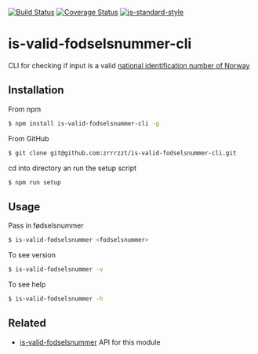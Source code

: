 [![Build Status](https://travis-ci.org/zrrrzzt/is-valid-fodselsnummer-cli.svg?branch=master)](https://travis-ci.org/zrrrzzt/is-valid-fodselsnummer-cli)
[![Coverage Status](https://coveralls.io/repos/zrrrzzt/is-valid-fodselsnummer-cli/badge.svg?branch=master&service=github)](https://coveralls.io/github/zrrrzzt/is-valid-fodselsnummer-cli?branch=master)
[![js-standard-style](https://img.shields.io/badge/code%20style-standard-brightgreen.svg?style=flat)](https://github.com/feross/standard)

# is-valid-fodselsnummer-cli
CLI for checking if input is a valid [national identification number of Norway](https://en.wikipedia.org/wiki/National_identification_number#Norway)

## Installation

From npm

```sh
$ npm install is-valid-fodselsnummer-cli -g
```

From GitHub

```sh
$ git clone git@github.com:zrrrzzt/is-valid-fodselsnummer-cli.git
```

cd into directory an run the setup script

```sh
$ npm run setup
```

## Usage

Pass in fødselsnummer

```sh
$ is-valid-fodselsnummer <fodselsnummer>
```

To see version

```sh
$ is-valid-fodselsnummer -v
```

To see help
```sh
$ is-valid-fodselsnummer -h
```

## Related
- [is-valid-fodselsnummer](https://github.com/zrrrzzt/is-valid-fodselsnummer) API for this module

